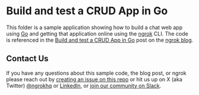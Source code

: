 # Build and test a CRUD App in Go
This folder is a sample application showing how to build a chat web app using [Go](https://go.dev/) and getting that application online using the [ngrok](https://ngrok.com/) CLI.
The code is referenced in the [Build and test a CRUD App in Go](http://ngrok.com/blog-post/go-crud-app-1) post on the [ngrok blog](https://ngrok.com/blog).

## Contact Us
If you have any questions about this sample code, the blog post, or ngrok please reach out by [creating an issue on this repo](https://github.com/ngrok-samples/go-crud-app-1/issues/new) or hit us up on X (aka Twitter) [@ngrokhq](https://twitter.com/ngrokHQ) or [LinkedIn](https://www.linkedin.com/company/ngrok/), or [join our community on Slack](https://ngrok.com/slack).
